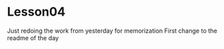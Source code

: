 # Lesson04
Just redoing the work from yesterday for memorization
First change to the readme of the day
